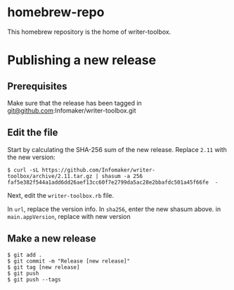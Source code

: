# homebrew-repo

This homebrew repository is the home of writer-toolbox.

# Publishing a new release

## Prerequisites

Make sure that the release has been tagged in git@github.com:Infomaker/writer-toolbox.git

## Edit the file

Start by calculating the SHA-256 sum of the new release. Replace `2.11` with the new version:

    $ curl -sL https://github.com/Infomaker/writer-toolbox/archive/2.11.tar.gz | shasum -a 256
    faf5e382f544a1add6dd26aef13cc60f7e2799da5ac28e2bbafdc501a45f66fe  -
    
Next, edit the `writer-toolbox.rb` file.

In `url`, replace the version info.
In `sha256`, enter the new shasum above.
in `main.appVersion`, replace with new version

## Make a new release

    $ git add .
    $ git commit -m "Release [new release]"
    $ git tag [new release]
    $ git push
    $ git push --tags